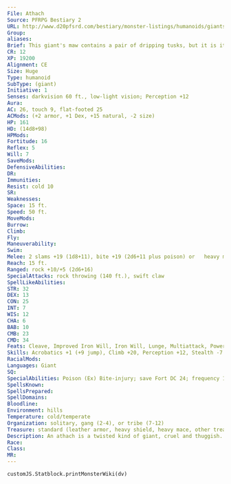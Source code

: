 ```yaml
---
File: Athach
Source: PFRPG Bestiary 2
URL: http://www.d20pfsrd.com/bestiary/monster-listings/humanoids/giants/athach
Group: 
aliases: 
Brief: This giant's maw contains a pair of dripping tusks, but it is its gangly third arm that makes its appearance truly bizarre.
CR: 12
XP: 19200
Alignment: CE
Size: Huge
Type: humanoid
SubType: (giant)
Initiative: 1
Senses: darkvision 60 ft., low-light vision; Perception +12
Aura: 
AC: 26, touch 9, flat-footed 25
ACMods: (+2 armor, +1 Dex, +15 natural, -2 size)
HP: 161
HD: (14d8+98)
HPMods: 
Fortitude: 16
Reflex: 5
Will: 7
SaveMods: 
DefensiveAbilities: 
DR: 
Immunities: 
Resist: cold 10
SR: 
Weaknesses: 
Space: 15 ft.
Speed: 50 ft.
MoveMods: 
Burrow: 
Climb: 
Fly: 
Maneuverability: 
Swim: 
Melee: 2 slams +19 (1d8+11), bite +19 (2d6+11 plus poison) or   heavy mace +19/+14 (3d6+11), bite +17 (2d6+5 plus poison)
Reach: 15 ft.
Ranged: rock +10/+5 (2d6+16)
SpecialAttacks: rock throwing (140 ft.), swift claw
SpellLikeAbilities: 
STR: 32
DEX: 13
CON: 25
INT: 7
WIS: 12
CHA: 6
BAB: 10
CMB: 23
CMD: 34
Feats: Cleave, Improved Iron Will, Iron Will, Lunge, Multiattack, Power Attack, Vital Strike
Skills: Acrobatics +1 (+9 jump), Climb +20, Perception +12, Stealth -7
RacialMods: 
Languages: Giant
SQ: 
SpecialAbilities: Poison (Ex) Bite-injury; save Fort DC 24; frequency 1/round for 6 rounds; effect 1d4 Str; cure 2 consecutive saves.  Swift Claw (Ex) An athach can attack with its claw as a swift action, even when the creature's movement would normally restrict it to one attack. This attack is made at a +19 bonus and deals 1d10+11 points of damage, regardless of what other attacks are made on the athach's turn.
SpellsKnown: 
SpellsPrepared: 
SpellDomains: 
Bloodline: 
Environment: hills
Temperature: cold/temperate
Organization: solitary, gang (2-4), or tribe (7-12)
Treasure: standard (leather armor, heavy shield, heavy mace, other treasure)
Description: An athach is a twisted kind of giant, cruel and thuggish. It lives to bring misery, ruin, and terror to weaker creatures. An individual may be nearly any human color, though its arms are often a darker color or even grayish. Its upper fangs are long, extending from its mouth like those of a ferocious beast, and it constantly drools a w Athachs thrive upon the fear of their victims, preferring to play with their prey for some time before indulging their vile and murderous natures. Tales tell of how athachs cut down orchards and ruin crops by night, leaving the ruins to be discovered by innocent villagers at the dawning of the following day. Further tales tell of how athachs desecrate graveyards by exhuming graves and scattering the bones of the dead about. The motivation behind these games seems to be sheer entertainment- some athachs are unusually creative in their antics, displaying ingenuity beyond their normal capacity, as if an athach in the throes of desecration and cruelty were prone to some form of divine inspiration.  An athach is 18 feet tall and weighs 5,000 pounds. Athachs dislike other giants (and other monsters of their size) and either attack or flee from them, depending on whether the odds are in their favor. eakness-inducing poison. A group of athachs is usually a family unit, with gangs typically consisting of a group of siblings and full tribes consisting of parents and young.
Race: 
Class: 
MR: 
---
```

```dataviewjs
customJS.Statblock.printMonsterWiki(dv)
```
